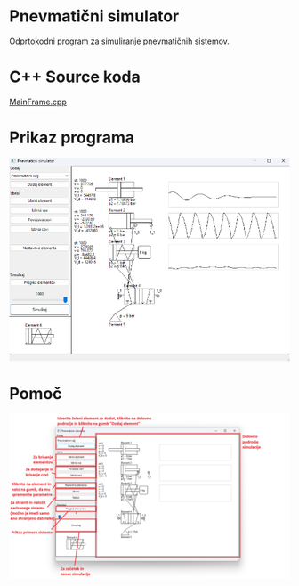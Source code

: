 # Pnevmatični simulator

 Odprtokodni program za simuliranje pnevmatičnih sistemov.

# C++ Source koda

[MainFrame.cpp](MainFrame.cpp)

# Prikaz programa

![alt text](https://github.com/JanObrovnik/DiplomskaNaloga/blob/main/Slike/Prikaz.png?raw=true)

# Pomoč

![alt text](https://github.com/JanObrovnik/DiplomskaNaloga/blob/main/Slike/Pomoc.png?raw=true)